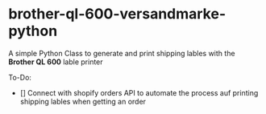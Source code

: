 # brother-ql-600-versandmarke-python

A simple Python Class to generate and print shipping lables with the **Brother QL 600** lable printer

To-Do:

- [] Connect with shopify orders API to automate the process auf printing shipping lables when getting an order
